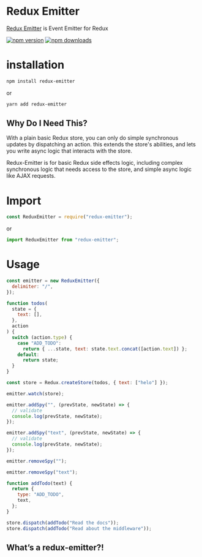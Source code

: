 # Redux Emitter

[Redux Emitter](https://www.npmjs.com/package/redux-emitter) is Event Emitter for Redux

[![npm version](https://img.shields.io/npm/v/redux-emitter.svg?style=flat-square)](https://www.npmjs.com/package/redux-emitter)
[![npm downloads](https://img.shields.io/npm/dm/redux-emitter.svg?style=flat-square)](https://www.npmjs.com/package/redux-emitter)

# installation

```bash
npm install redux-emitter

```

or

```bash
yarn add redux-emitter

```

## Why Do I Need This?

With a plain basic Redux store, you can only do simple synchronous updates by
dispatching an action. this extends the store's abilities, and lets you
write async logic that interacts with the store.

Redux-Emitter is for basic Redux side effects logic,
including complex synchronous logic that needs access to the store, and simple
async logic like AJAX requests.

# Import

```js
const ReduxEmitter = require("redux-emitter");
```

or

```js
import ReduxEmitter from "redux-emitter";
```

# Usage

```js
const emitter = new ReduxEmitter({
  delimiter: "/",
});

function todos(
  state = {
    text: [],
  },
  action
) {
  switch (action.type) {
    case "ADD_TODO":
      return { ...state, text: state.text.concat([action.text]) };
    default:
      return state;
  }
}

const store = Redux.createStore(todos, { text: ["helo"] });

emitter.watch(store);

emitter.addSpy("", (prevState, newState) => {
  // validate
  console.log(prevState, newState);
});

emitter.addSpy("text", (prevState, newState) => {
  // validate
  console.log(prevState, newState);
});

emitter.removeSpy("");

emitter.removeSpy("text");

function addTodo(text) {
  return {
    type: "ADD_TODO",
    text,
  };
}

store.dispatch(addTodo("Read the docs"));
store.dispatch(addTodo("Read about the middleware"));
```

## What’s a redux-emitter?!
